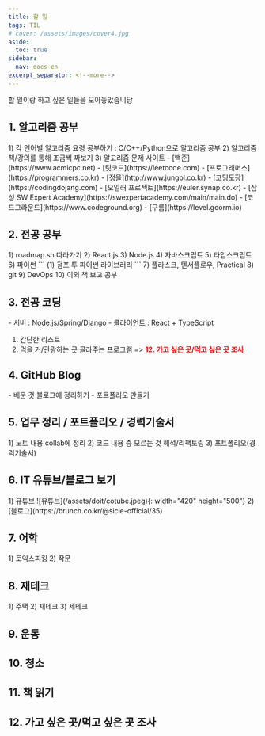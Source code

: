 ```yaml
---
title: 할 일
tags: TIL
# cover: /assets/images/cover4.jpg
aside:
  toc: true
sidebar:
  nav: docs-en
excerpt_separator: <!--more-->
---
```


할 일이랑 하고 싶은 일들을 모아놓았습니당

<!--more-->

<h2 id='header-1'>1. 알고리즘 공부</h2> 
1) 각 언어별 알고리즘 요령 공부하기 : C/C++/Python으로 알고리즘 공부  
2) 알고리즘 책/강의를 통해 조금씩 짜보기  
3) 알고리즘 문제 사이트  
- [백준](https://www.acmicpc.net)  
- [릿코드](https://leetcode.com)  
- [프로그래머스](https://programmers.co.kr)  
- [정올](http://www.jungol.co.kr)  
- [코딩도장](https://codingdojang.com)  
- [오일러 프로젝트](https://euler.synap.co.kr)  
- [삼성 SW Expert Academy](https://swexpertacademy.com/main/main.do)  
- [코드그라운드](https://www.codeground.org)  
- [구름](https://level.goorm.io)



<h2 id='header-2'>2. 전공 공부</h2> 
1) roadmap.sh 따라가기  
2) React.js  
3) Node.js  
4) 자바스크립트  
5) 타입스크립트  
6) 파이썬  
```
(1) 점프 투 파이썬 라이브러리
```
7) 플라스크, 텐서플로우, Practical  
8) git  
9) DevOps  
10) 이외 책 보고 공부  

<h2 id='header-3'>3. 전공 코딩</h2> 
- 서버 : Node.js/Spring/Django
- 클라이언트 : React + TypeScript

1) 간단한 리스트  
2) 먹을 거/관광하는 곳 골라주는 프로그램 => <span style="color: red; font-weight: bold">12. 가고 싶은 곳/먹고 싶은 곳 조사</span>

<h2 id='header-4'>4. GitHub Blog</h2> 
- 배운 것 블로그에 정리하기  
- 포트폴리오 만들기

<h2 id='header-5'>5. 업무 정리 / 포트폴리오 / 경력기술서</h2> 
1) 노트 내용 collab에 정리  
2) 코드 내용 중 모르는 것 해석/리팩토링  
3) 포트폴리오(경력기술서)  

<h2 id='header-6'>6. IT 유튜브/블로그 보기</h2> 
1) 유튜브  
![유튜브](/assets/doit/cotube.jpeg){: width="420" height="500"}  
2) [블로그](https://brunch.co.kr/@sicle-official/35)  

<h2 id='header-7'>7. 어학</h2>
1) 토익스피킹  
2) 작문  

<h2 id='header-8'>8. 재테크</h2>
1) 주택  
2) 재테크  
3) 세테크   

<h2 id='header-9'>9. 운동</h2>

<h2 id='header-10'>10. 청소</h2>

<h2 id='header-11'>11. 책 읽기</h2>

<h2 id='header-12'>12. 가고 싶은 곳/먹고 싶은 곳 조사</h2>
